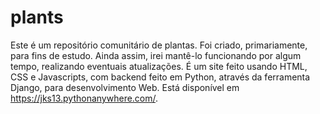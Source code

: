 # plants
Este é um repositório comunitário de plantas. Foi criado, primariamente, para fins de estudo. Ainda assim, irei mantê-lo funcionando por algum tempo, realizando eventuais atualizações.
É um site feito usando HTML, CSS e Javascripts, com backend feito em Python, através da ferramenta Django, para desenvolvimento Web.
Está disponível em https://jks13.pythonanywhere.com/. 

